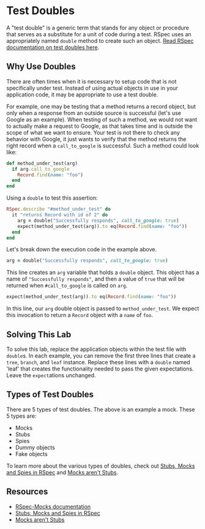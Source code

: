 # Test Doubles

A "test double" is a generic term that stands for any object or procedure that serves as a substitute for a unit of code during a test. RSpec uses an appropriately named `double` method to create such an object. [Read RSpec documentation on test doubles here](https://relishapp.com/rspec/rspec-mocks/v/3-7/docs/basics/test-doubles).

## Why Use Doubles

There are often times when it is necessary to setup code that is not specifically under test. Instead of using actual objects in use in your application code, it may be appropriate to use a test double.

For example, one may be testing that a method returns a record object, but only when a response from an outside source is successful (let's use Google as an example). When testing of such a method, we would not want to actually make a request to Google, as that takes time and is outside the scope of what we want to ensure. Your test is not there to check any behavior with Google, it just wants to verify that the method returns the right record when a `call_to_google` is successful. Such a method could look like:

```ruby
def method_under_test(arg)
  if arg.call_to_google
    Record.find(name: "foo")
  end
end
```

Using a `double` to test this assertion:

```ruby
RSpec.describe "#method_under_test" do
  it "returns Record with id of 2" do
    arg = double("Successfully responds", call_to_google: true)
    expect(method_under_test(arg)).to eq(Record.find(name: "foo"))
  end
end
```

Let's break down the execution code in the example above.

```ruby
arg = double("Successfully responds", call_to_google: true)
```

This line creates an `arg` variable that holds a `double` object. This object has a name of `"Successfully responds"`, and then a value of `true` that will be returned when `#call_to_google` is called on `arg`.

```ruby
expect(method_under_test(arg)).to eq(Record.find(name: "foo"))
```

In this line, our `arg` double object is passed to `method_under_test`. We expect this invocation to return a `Record` object with a `name` of `foo`.

## Solving This Lab

To solve this lab, replace the application objects within the test file with `double`s. In each example, you can remove the first three lines that create a `tree`, `branch`, and `leaf` instance. Replace these lines with a `double` named 'leaf' that creates the functionality needed to pass the given expectations. Leave the `expect`ations unchanged.

## Types of Test Doubles

There are 5 types of test doubles. The above is an example a mock. These 5 types are:

- Mocks
- Stubs
- Spies
- Dummy objects
- Fake objects

To learn more about the various types of doubles, check out [Stubs, Mocks and Spies in RSpec](https://about.futurelearn.com/blog/stubs-mocks-spies-rspec) and [Mocks aren't Stubs](https://martinfowler.com/articles/mocksArentStubs.html).

## Resources

- [RSpec-Mocks documentation](https://relishapp.com/rspec/rspec-mocks/v/3-7/docs/basics)
- [Stubs, Mocks and Spies in RSpec](https://about.futurelearn.com/blog/stubs-mocks-spies-rspec)
- [Mocks aren't Stubs](https://martinfowler.com/articles/mocksArentStubs.html)
